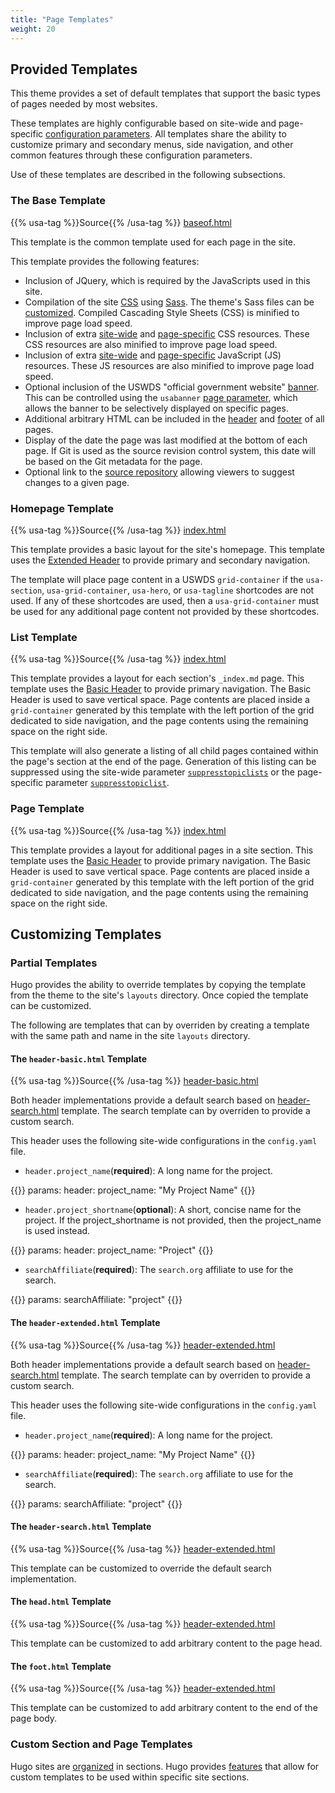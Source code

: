 ```yaml
---
title: "Page Templates"
weight: 20
---
```


## Provided Templates

This theme provides a set of default templates that support the basic types of pages needed by most websites.

These templates are highly configurable based on site-wide and page-specific [configuration parameters](../configuration-parameters/). All templates share the ability to customize primary and secondary menus, side navigation, and other common features through these configuration parameters.

Use of these templates are described in the following subsections.

### The Base Template

{{% usa-tag %}}Source{{% /usa-tag %}} [baseof.html](https://github.com/usnistgov/hugo-uswds/blob/master/layouts/_default/baseof.html)

This template is the common template used for each page in the site.

This template provides the following features:

- Inclusion of JQuery, which is required by the JavaScripts used in this site.
- Compilation of the site [CSS](https://www.w3.org/Style/CSS/) using [Sass](https://sass-lang.com/documentation/syntax). The theme's Sass files can be [customized](../customizing-css-and-js/#sass-customizations). Compiled Cascading Style Sheets (CSS) is minified to improve page load speed.
- Inclusion of extra [site-wide](../customizing-css/#site-wide-css-resources) and [page-specific](../customizing-css-and-js/#page-specific-css-resources) CSS resources. These CSS resources are also minified to improve page load speed.
- Inclusion of extra [site-wide](../customizing-css-and-js/#site-wide-css-resources) and [page-specific](../customizing-css/#page-specific-css-resources) JavaScript (JS) resources. These JS resources are also minified to improve page load speed.
- Optional inclusion of the USWDS "official government website" [banner](https://designsystem.digital.gov/components/header/). This can be controlled using the `usabanner` [page parameter](../configuration-parameters/#other-parameters-1), which allows the banner to be selectively displayed on specific pages.
- Additional arbitrary HTML can be included in the  [header](#the-head-html-template) and [footer](#the-foot-html-template) of all pages.
- Display of the date the page was last modified at the bottom of each page. If Git is used as the source revision control system, this date will be based on the Git metadata for the page.
- Optional link to the [source repository](../configuration-parameters/#other-parameters) allowing viewers to suggest changes to a given page.

### Homepage Template

{{% usa-tag %}}Source{{% /usa-tag %}} [index.html](https://github.com/usnistgov/hugo-uswds/blob/master/layouts/_default/baseof.html)

This template provides a basic layout for the site's homepage. This template uses the [Extended Header](#the-header-extended-html-template) to provide primary and secondary navigation.

The template will place page content in a USWDS `grid-container` if the `usa-section`, `usa-grid-container`, `usa-hero`, or `usa-tagline` shortcodes are not used. If any of these shortcodes are used, then a `usa-grid-container` must be used for any additional page content not provided by these shortcodes.

### List Template

{{% usa-tag %}}Source{{% /usa-tag %}} [index.html](https://github.com/usnistgov/hugo-uswds/blob/master/layouts/_default/list.html)

This template provides a layout for each section's `_index.md` page. This template uses the [Basic Header](#the-header-basic-html-template) to provide primary navigation. The Basic Header is used to save vertical space. Page contents are placed inside a `grid-container` generated by this template with the left portion of the grid dedicated to side navigation, and the page contents using the remaining space on the right side.

This template will also generate a listing of all child pages contained within the page's section at the end of the page. Generation of this listing can be suppressed using the site-wide parameter [`suppresstopiclists`](../configuration-parameters/#other-parameters) or the page-specific parameter [`suppresstopiclist`](../configuration-parameters/#other-parameters-1).

### Page Template

{{% usa-tag %}}Source{{% /usa-tag %}} [index.html](https://github.com/usnistgov/hugo-uswds/blob/master/layouts/_default/single.html)

This template provides a layout for additional pages in a site section. This template uses the [Basic Header](#the-header-basic-html-template) to provide primary navigation. The Basic Header is used to save vertical space. Page contents are placed inside a `grid-container` generated by this template with the left portion of the grid dedicated to side navigation, and the page contents using the remaining space on the right side.

## Customizing Templates

### Partial Templates

Hugo provides the ability to override templates by copying the template from the theme to the site's `layouts` directory. Once copied the template can be customized.

The following are templates that can by overriden by creating a template with the same path and name in the site `layouts` directory.

#### The `header-basic.html` Template

{{% usa-tag %}}Source{{% /usa-tag %}} [header-basic.html](https://github.com/usnistgov/hugo-uswds/blob/master/layouts/partials/components/header-basic.html)


Both header implementations provide a default search based on [header-search.html](#the-header-search-html-template) template. The search template can by overriden to provide a custom search.

This header uses the following site-wide configurations in the `config.yaml` file.

- `header.project_name`(**required**): A long name for the project.

{{<highlight yaml>}}
params:
  header:
    project_name: "My Project Name"
{{</highlight >}}

- `header.project_shortname`(**optional**): A short, concise name for the project. If the project_shortname is not provided, then the project_name is used instead.

{{<highlight yaml>}}
params:
  header:
    project_name: "Project"
{{</highlight >}}

- `searchAffiliate`(**required**): The `search.org` affiliate to use for the search.

{{<highlight yaml>}}
params:
  searchAffiliate: "project"
{{</highlight >}}

#### The `header-extended.html` Template

{{% usa-tag %}}Source{{% /usa-tag %}} [header-extended.html](https://github.com/usnistgov/hugo-uswds/blob/master/layouts/partials/components/header-extended.html)

Both header implementations provide a default search based on [header-search.html](#the-header-search-html-template) template. The search template can by overriden to provide a custom search.

This header uses the following site-wide configurations in the `config.yaml` file.

- `header.project_name`(**required**): A long name for the project.

{{<highlight yaml>}}
params:
  header:
    project_name: "My Project Name"
{{</highlight >}}

- `searchAffiliate`(**required**): The `search.org` affiliate to use for the search.

{{<highlight yaml>}}
params:
  searchAffiliate: "project"
{{</highlight >}}

#### The `header-search.html` Template

{{% usa-tag %}}Source{{% /usa-tag %}} [header-extended.html](https://github.com/usnistgov/hugo-uswds/blob/master/layouts/partials/components/header-search.html)

This template can be customized to override the default search implementation.

#### The `head.html` Template

{{% usa-tag %}}Source{{% /usa-tag %}} [header-extended.html](https://github.com/usnistgov/hugo-uswds/blob/master/layouts/partials/head.html)

This template can be customized to add arbitrary content to the page head.

#### The `foot.html` Template

{{% usa-tag %}}Source{{% /usa-tag %}} [header-extended.html](https://github.com/usnistgov/hugo-uswds/blob/master/layouts/partials/foot.html)

This template can be customized to add arbitrary content to the end of the page body.

### Custom Section and Page Templates

Hugo sites are [organized](https://gohugo.io/content-management/organization/) in sections. Hugo provides [features](https://gohugo.io/templates/lookup-order/) that allow for custom templates to be used within specific site sections.
